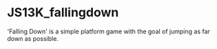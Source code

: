 # JS13K_fallingdown
'Falling Down' is a simple platform game with the goal of jumping as far down as possible.
